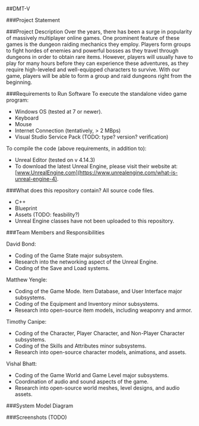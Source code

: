 ##DMT-V

###Project Statement


###Project Description
Over the years, there has been a surge in popularity of massively multiplayer online games. One prominent feature of these games is the dungeon raiding mechanics they employ. Players form groups to fight hordes of enemies and powerful bosses as they travel through dungeons in order to obtain rare items. However, players will usually have to play for many hours before they can experience these adventures, as they require high-leveled and well-equipped characters to survive. With our game, players will be able to form a group and raid dungeons right from the beginning.

###Requirements to Run Software
To execute the standalone video game program:
 * Windows OS (tested at 7 or newer).
 * Keyboard
 * Mouse
 * Internet Connection (tentatively, > 2 MBps)
 * Visual Studio Service Pack (TODO: type? version? verification)
  
To compile the code (above requirements, in addition to):  
  * Unreal Editor (tested on v 4.14.3)
  * To download the latest Unreal Engine, please visit their website at: [www.UnrealEngine.com](https://www.unrealengine.com/what-is-unreal-engine-4).

###What does this repository contain?
  All source code files.
   * C++
   * Blueprint
   * Assets (TODO: feasbility?)
   * Unreal Engine classes have not been uploaded to this repository. 

###Team Members and Responsibilities

David Bond: 
  * Coding of the Game State major subsystem. 
  * Research into the networking aspect of the Unreal Engine. 
  * Coding of the Save and Load systems.

Matthew Yengle: 
  * Coding of the Game Mode. Item Database, and User Interface major subsystems. 
  * Coding of the Equipment and Inventory minor subsystems.
  * Research into open-source item models, including weaponry and armor.

Timothy Canipe: 
  * Coding of the Character, Player Character, and Non-Player Character subsystems.
  * Coding of the Skills and Attributes minor subsystems. 
  * Research into open-source character models, animations, and assets.

Vishal Bhatt:
  * Coding of the Game World and Game Level major subsystems. 
  * Coordination of audio and sound aspects of the game. 
  * Research into open-source world meshes, level designs, and audio assets.

###System Model Diagram

###Screenshots (TODO)

